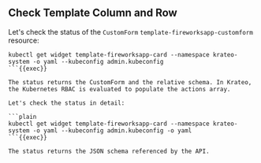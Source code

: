 ## Check Template Column and Row

Let's check the status of the `CustomForm` `template-fireworksapp-customform` resource:

```plain
kubectl get widget template-fireworksapp-card --namespace krateo-system -o yaml --kubeconfig admin.kubeconfig
```{{exec}}

The status returns the CustomForm and the relative schema. In Krateo, the Kubernetes RBAC is evaluated to populate the actions array.

Let's check the status in detail:

```plain
kubectl get widget template-fireworksapp-card --namespace krateo-system -o yaml --kubeconfig admin.kubeconfig -o yaml
```{{exec}}

The status returns the JSON schema referenced by the API.